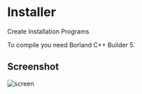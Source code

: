 # Installer
 Create Installation Programs

 To compile you need Borland C++ Builder 5.

## Screenshot
![screen](https://github.com/user-attachments/assets/58f3f42c-7d86-4206-84e6-3668f16ad66e)
